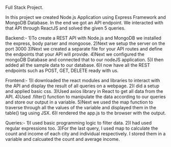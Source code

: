 Full Stack Project.

In this project we created Node.js Application using Express Framework and MongoDB Database. In the end we got an API endpoint. We interacted with that API through 
ReactJS and solved the given 5 queries.

Backend:-
1)To create a REST API with Node.js and MongoDB we installed the express, body parser and mongoose.
2)Next we setup the server on the port 3000
3)Next we created a separate file for your API routes and define the endpoints that your API will provide.
4)Next we configured the mongoDB Database and connected that to our nodeJS application.
5)I then added all the sample data to our database.
6)I now have all the REST endpoints such as POST, GET, DELETE ready with us.

Frontend:-
1)I downloaded the react modules and libraries to interact with the API and display the result of all queries on a webpage.
2)I did a setup and applied basic css.
3)Used axios library in React to get all data from the API.
4)Used .filter() function to manipulate the data according to our queries and store our output in a variable.
5)Next we used the map function to traverse through all the values of the variable and displayed them in the table(<td>) tag using JSX.
6)I rendered the app.js to the browser with the output.

Queries:-
1)I used basic programming logic to filter data.
2)I had used regular expressions too.
3)For the last query, I used map to calculate the count and income of each city and individual respectively. I stored them in a variable and calcuated the count and 
  average income.
